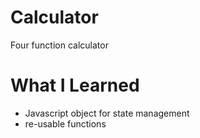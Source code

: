 # Calculator

Four function calculator

# What I Learned

* Javascript object for state management
* re-usable functions 
